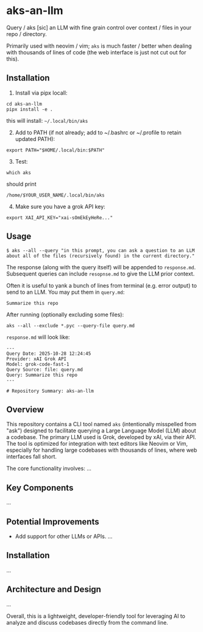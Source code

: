 
# aks-an-llm

Query / aks \[sic\] an LLM with fine grain control over context / files in your repo / directory.

Primarily used with neovim / vim; `aks` is much faster / better when dealing with thousands of lines of code (the web interface is just not cut out for this).

## Installation
1. Install via pipx locall:
```
cd aks-an-llm
pipx install -e .
```
this will install: `~/.local/bin/aks`

2. Add to PATH (if not already; add to ~/.bashrc or ~/.profile to retain updated PATH):
```
export PATH="$HOME/.local/bin:$PATH"
```

3. Test:
```
which aks
```
should print
```
/home/$YOUR_USER_NAME/.local/bin/aks
```

4. Make sure you have a grok API key:
```
export XAI_API_KEY="xai-sOmEkEyHeRe..."
```

## Usage
```
$ aks --all --query "in this prompt, you can ask a question to an LLM about all of the files (recursively found) in the current directory."
```
The response (along with the query itself) will be appended to `response.md`. Subsequent queries can include `resopnse.md` to give the LLM prior context.

Often it is useful to yank a bunch of lines from terminal (e.g. error output) to send to an LLM. You may put them in `query.md`:
```
Summarize this repo
```
After running (optionally excluding some files):
```
aks --all --exclude *.pyc --query-file query.md
```

`response.md` will look like:

    ---
    Query Date: 2025-10-28 12:24:45
    Provider: xAI Grok API
    Model: grok-code-fast-1
    Query Source: file: query.md
    Query: Summarize this repo
    ---

    # Repository Summary: aks-an-llm

## Overview
This repository contains a CLI tool named `aks` (intentionally misspelled from "ask") designed to facilitate querying a Large Language Model (LLM) about a codebase. The primary LLM used is Grok, developed by xAI, via their API. The tool is optimized for integration with text editors like Neovim or Vim, especially for handling large codebases with thousands of lines, where web interfaces fall short.

The core functionality involves:
...

## Key Components
...

## Potential Improvements
- Add support for other LLMs or APIs.
...

## Installation
...

## Architecture and Design
...

Overall, this is a lightweight, developer-friendly tool for leveraging AI to analyze and discuss codebases directly from the command line.
